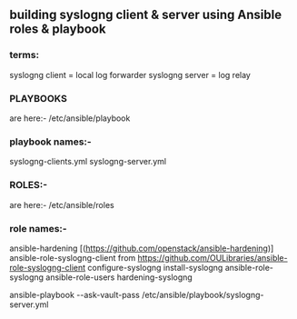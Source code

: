 ## building syslogng client & server using Ansible roles & playbook ##

### terms:
syslogng client = local log forwarder
syslogng server = log relay

### PLAYBOOKS 
are here:-
/etc/ansible/playbook

### playbook names:-
syslogng-clients.yml 
syslogng-server.yml

### ROLES:-
are here:-
/etc/ansible/roles

### role names:-
ansible-hardening             [(https://github.com/openstack/ansible-hardening)]
ansible-role-syslogng-client  from https://github.com/OULibraries/ansible-role-syslogng-client
configure-syslogng
install-syslogng
ansible-role-syslogng
ansible-role-users 
hardening-syslogng



ansible-playbook --ask-vault-pass /etc/ansible/playbook/syslogng-server.yml

